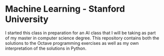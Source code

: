 # Machine Learning - Stanford University

I started this class in preparation for an AI class that I will be taking as part of my master in computer science degree. This repository contains both the solutions to the Octave programming exercises as well as my own interpretation of the solutions in Python.